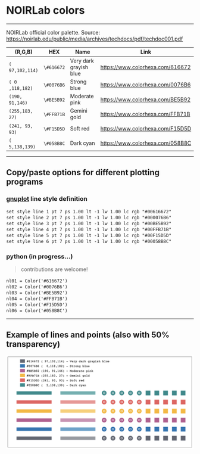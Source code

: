 # NOIRLab colors
---
NOIRLab official color palette. Source: https://noirlab.edu/public/media/archives/techdocs/pdf/techdoc001.pdf

(R,G,B) | HEX | Name | Link
--------|-----|------|-----
``( 97,102,114)``|``\#616672``|Very dark grayish blue|https://www.colorhexa.com/616672
``( 0 ,118,182)``|``\#0076B6``|Strong blue|https://www.colorhexa.com/0076B6
``(190, 91,146)``|``\#BE5B92``|Moderate pink|https://www.colorhexa.com/BE5B92
``(255,183, 27)``|``\#FFB71B``|Gemini gold|https://www.colorhexa.com/FFB71B
``(241, 93, 93)``|``\#F15D5D``|Soft red|https://www.colorhexa.com/F15D5D
``(  5,138,139)``|``\#058B8C``|Dark cyan|https://www.colorhexa.com/058B8C

---
## Copy/paste options for different plotting programs

### [gnuplot](http://gnuplot.info/) line style definition

    set style line 1 pt 7 ps 1.00 lt -1 lw 1.00 lc rgb "#00616672"
    set style line 2 pt 7 ps 1.00 lt -1 lw 1.00 lc rgb "#000076B6"
    set style line 3 pt 7 ps 1.00 lt -1 lw 1.00 lc rgb "#00BE5B92"
    set style line 4 pt 7 ps 1.00 lt -1 lw 1.00 lc rgb "#00FFB71B"
    set style line 5 pt 7 ps 1.00 lt -1 lw 1.00 lc rgb "#00F15D5D"
    set style line 6 pt 7 ps 1.00 lt -1 lw 1.00 lc rgb "#00058B8C"

### python (in progress...)

> contributions are welcome!

    nl01 = Color('#616672')
    nl02 = Color('#0076B6')
    nl03 = Color('#BE5B92')
    nl04 = Color('#FFB71B')
    nl05 = Color('#F15D5D')
    nl06 = Color('#058B8C')

---
## Example of lines and points (also with 50% transparency)

![example](https://raw.githubusercontent.com/vmplacco/noirlab_colors/main/noirlab_colors.png)
